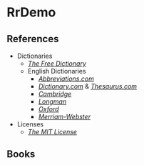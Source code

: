 # RrDemo

## References
- Dictionaries
    - [*The Free Dictionary*](http://thefreedictionary.com/)
    - English Dictionaries
        - [*Abbreviations.com*](http://abbreviations.com/)
        - [*Dictionary.com*](http://dictionary.com/) & [*Thesaurus.com*](http://thesaurus.com/)
        - [*Cambridge*](http://dictionary.cambridge.org/)
        - [*Longman*](http://ldoceonline.com/)
        - [*Oxford*](http://oxforddictionaries.com/)
        - [*Merriam-Webster*](http://merriam-webster.com/)
- Licenses
    - [*The MIT License*](http://opensource.org/licenses/MIT)

## Books
